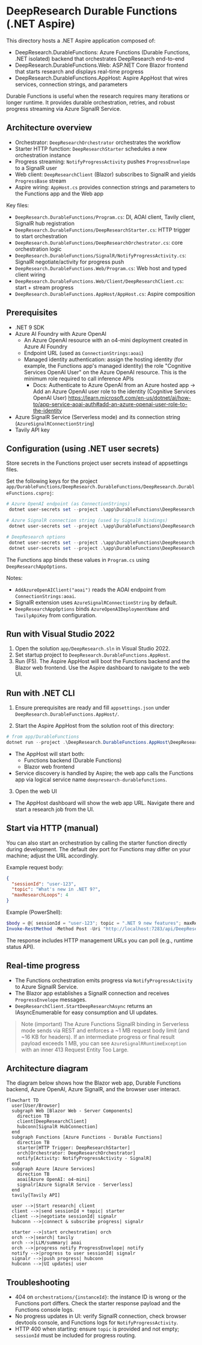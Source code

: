 # DeepResearch Durable Functions (.NET Aspire)

This directory hosts a .NET Aspire application composed of:

- DeepResearch.DurableFunctions: Azure Functions (Durable Functions, .NET isolated) backend that orchestrates DeepResearch end-to-end
- DeepResearch.DurableFunctions.Web: ASP.NET Core Blazor frontend that starts research and displays real-time progress
- DeepResearch.DurableFunctions.AppHost: Aspire AppHost that wires services, connection strings, and parameters

Durable Functions is useful when the research requires many iterations or longer runtime. It provides durable orchestration, retries, and robust progress streaming via Azure SignalR Service.

## Architecture overview

- Orchestrator: `DeepResearchOrchestrator` orchestrates the workflow
- Starter HTTP function: `DeepResearchStarter` schedules a new orchestration instance
- Progress streaming: `NotifyProgressActivity` pushes `ProgressEnvelope` to a SignalR user
- Web client: `DeepResearchClient` (Blazor) subscribes to SignalR and yields `ProgressBase` stream
- Aspire wiring: `AppHost.cs` provides connection strings and parameters to the Functions app and the Web app

Key files:

- `DeepResearch.DurableFunctions/Program.cs`: DI, AOAI client, Tavily client, SignalR hub registration
- `DeepResearch.DurableFunctions/DeepResearchStarter.cs`: HTTP trigger to start orchestration
- `DeepResearch.DurableFunctions/DeepResearchOrchestrator.cs`: core orchestration logic
- `DeepResearch.DurableFunctions/SignalR/NotifyProgressActivity.cs`: SignalR negotiate/activity for progress push
- `DeepResearch.DurableFunctions.Web/Program.cs`: Web host and typed client wiring
- `DeepResearch.DurableFunctions.Web/Client/DeepResearchClient.cs`: start + stream progress
- `DeepResearch.DurableFunctions.AppHost/AppHost.cs`: Aspire composition

## Prerequisites

- .NET 9 SDK
- Azure AI Foundry with Azure OpenAI
  - An Azure OpenAI resource with an o4-mini deployment created in Azure AI Foundry
  - Endpoint URL (used as `ConnectionStrings:aoai`)
  - Managed identity authentication: assign the hosting identity (for example, the Functions app's managed identity) the role "Cognitive Services OpenAI User" on the Azure OpenAI resource. This is the minimum role required to call inference APIs
    - Docs: Authenticate to Azure OpenAI from an Azure hosted app → Add an Azure OpenAI user role to the identity (Cognitive Services OpenAI User)
      https://learn.microsoft.com/en-us/dotnet/ai/how-to/app-service-aoai-auth#add-an-azure-openai-user-role-to-the-identity
- Azure SignalR Service (Serverless mode) and its connection string (`AzureSignalRConnectionString`)
- Tavily API key

## Configuration (using .NET user secrets)

Store secrets in the Functions project user secrets instead of appsettings files.

Set the following keys for the project `app/DurableFunctions/DeepResearch.DurableFunctions/DeepResearch.DurableFunctions.csproj`:

```powershell
# Azure OpenAI endpoint (as ConnectionStrings)
 dotnet user-secrets set --project .\app\DurableFunctions\DeepResearch.DurableFunctions\DeepResearch.DurableFunctions.csproj "ConnectionStrings:aoai" "https://<your-aoai-endpoint>.openai.azure.com/"

# Azure SignalR connection string (used by SignalR bindings)
 dotnet user-secrets set --project .\app\DurableFunctions\DeepResearch.DurableFunctions\DeepResearch.DurableFunctions.csproj "AzureSignalRConnectionString" "Endpoint=https://<your-signalr>.service.signalr.net;AccessKey=<key>;Version=1.0;"

# DeepResearch options
 dotnet user-secrets set --project .\app\DurableFunctions\DeepResearch.DurableFunctions\DeepResearch.DurableFunctions.csproj "DeepResearchAppOptions:AzureOpenAIDeploymentName" "o4-mini"
 dotnet user-secrets set --project .\app\DurableFunctions\DeepResearch.DurableFunctions\DeepResearch.DurableFunctions.csproj "DeepResearchAppOptions:TavilyApiKey" "<your-tavily-api-key>"
```

The Functions app binds these values in `Program.cs` using `DeepResearchAppOptions`.


Notes:
- `AddAzureOpenAIClient("aoai")` reads the AOAI endpoint from `ConnectionStrings:aoai`.
- SignalR extension uses `AzureSignalRConnectionString` by default.
- `DeepResearchAppOptions` binds `AzureOpenAIDeploymentName` and `TavilyApiKey` from configuration.
## Run with Visual Studio 2022

1) Open the solution `app/DeepResearch.sln` in Visual Studio 2022.
2) Set startup project to `DeepResearch.DurableFunctions.AppHost`.
3) Run (F5). The Aspire AppHost will boot the Functions backend and the Blazor web frontend. Use the Aspire dashboard to navigate to the web UI.

## Run with .NET CLI

1) Ensure prerequisites are ready and fill `appsettings.json` under `DeepResearch.DurableFunctions.AppHost/`.

2) Start the Aspire AppHost from the solution root of this directory:

```powershell
# from app/DurableFunctions
dotnet run --project .\DeepResearch.DurableFunctions.AppHost\DeepResearch.DurableFunctions.AppHost.csproj
```

- The AppHost will start both:
  - Functions backend (Durable Functions)
  - Blazor web frontend
- Service discovery is handled by Aspire; the web app calls the Functions app via logical service name `deepresearch-durablefunctions`.

3) Open the web UI

- The AppHost dashboard will show the web app URL. Navigate there and start a research job from the UI.

## Start via HTTP (manual)

You can also start an orchestration by calling the starter function directly during development. The default dev port for Functions may differ on your machine; adjust the URL accordingly.

Example request body:

```json
{
  "sessionId": "user-123",
  "topic": "What's new in .NET 9?",
  "maxResearchLoops": 4
}
```

Example (PowerShell):

```powershell
$body = @{ sessionId = "user-123"; topic = ".NET 9 new features"; maxResearchLoops = 3 } | ConvertTo-Json
Invoke-RestMethod -Method Post -Uri "http://localhost:7283/api/DeepResearchStarter" -ContentType 'application/json' -Body $body
```

The response includes HTTP management URLs you can poll (e.g., runtime status API).

## Real-time progress

- The Functions orchestration emits progress via `NotifyProgressActivity` to Azure SignalR Service.
- The Blazor app establishes a SignalR connection and receives `ProgressEnvelope` messages.
- `DeepResearchClient.StartDeepResearchAsync` returns an IAsyncEnumerable<ProgressBase> for easy consumption and UI updates.

> Note (important)
> The Azure Functions SignalR binding in Serverless mode sends via REST and enforces a ~1 MB request body limit (and ~16 KB for headers). If an intermediate progress or final result payload exceeds 1 MB, you can see `AzureSignalRRuntimeException` with an inner 413 Request Entity Too Large.

## Architecture diagram

The diagram below shows how the Blazor web app, Durable Functions backend, Azure OpenAI, Azure SignalR, and the browser user interact.

```mermaid
flowchart TD
  user[User/Browser]
  subgraph Web [Blazor Web - Server Components]
    direction TB
    client[DeepResearchClient]
    hubconn[SignalR HubConnection]
  end
  subgraph Functions [Azure Functions - Durable Functions]
    direction TB
    starter[HTTP Trigger: DeepResearchStarter]
    orch[Orchestrator: DeepResearchOrchestrator]
    notify[Activity: NotifyProgressActivity - SignalR]
  end
  subgraph Azure [Azure Services]
    direction TB
    aoai[Azure OpenAI: o4-mini]
    signalr[Azure SignalR Service - Serverless]
  end
  tavily[Tavily API]

  user -->|Start research| client
  client -->|send sessionId + topic| starter
  client -->|negotiate sessionId| signalr
  hubconn -->|connect & subscribe progress| signalr

  starter -->|start orchestration| orch
  orch -->|search| tavily
  orch -->|LLM/summary| aoai
  orch -->|progress notify ProgressEnvelope| notify
  notify -->|progress to user sessionId| signalr
  signalr -->|push progress| hubconn
  hubconn -->|UI updates| user
```

## Troubleshooting

 - 404 on `orchestrations/{instanceId}`: the instance ID is wrong or the Functions port differs. Check the starter response payload and the Functions console logs.
 - No progress updates in UI: verify SignalR connection, check browser devtools console, and Functions logs for `NotifyProgressActivity`.
 - HTTP 400 when starting: ensure `topic` is provided and not empty; `sessionId` must be included for progress routing.
